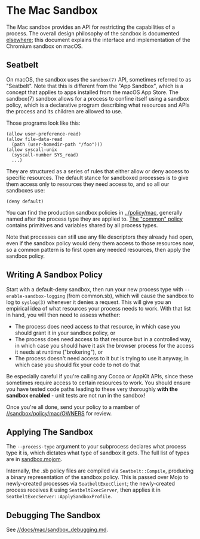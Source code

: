 # The Mac Sandbox

The Mac sandbox provides an API for restricting the capabilities of a process.
The overall design philosophy of the sandbox is documented
[elsewhere](../docs/design/sandbox.md); this document explains the interface and
implementation of the Chromium sandbox on macOS.

## Seatbelt

On macOS, the sandbox uses the `sandbox(7)` API, sometimes referred to as
"Seatbelt". Note that this is different from the "App Sandbox", which is a
concept that applies to apps installed from the macOS App Store. The sandbox(7)
sandbox allows for a process to confine itself using a sandbox policy, which is
a declarative program describing what resources and APIs the process and its
children are allowed to use.

Those programs look like this:

```
(allow user-preference-read)
(allow file-data-read
  (path (user-homedir-path "/foo")))
(allow syscall-unix
  (syscall-number SYS_read)
  ...)
```

They are structured as a series of rules that either allow or deny access to
specific resources. The default stance for sandboxed processes is to give them
access only to resources they need access to, and so all our sandboxes use:

```
(deny default)
```

You can find the production sandbox policies in [../policy/mac](../policy/mac),
generally named after the process type they are applied to. [The "common"
policy](../policy/mac/common.sb) contains primitives and variables shared by all
process types.

Note that processes can still use any file descriptors they already had open,
even if the sandbox policy would deny them access to those resources now, so a
common pattern is to first open any needed resources, then apply the sandbox
policy.

## Writing A Sandbox Policy

Start with a default-deny sandbox, then run your new process type with
`--enable-sandbox-logging` (from common.sb), which will cause the sandbox to log
to `syslog(3)` whenever it denies a request. This will give you an empirical
idea of what resources your process needs to work. With that list in hand, you
will then need to assess whether:

* The process does need access to that resource, in which case you should grant
  it in your sandbox policy, or
* The process does need access to that resource but in a controlled way, in
  which case you should have it ask the browser process for the access it needs
  at runtime ("brokering"), or
* The process doesn't need access to it but is trying to use it anyway, in which
  case you should fix your code to not do that

Be especially careful if you're calling any Cocoa or AppKit APIs, since these
sometimes require access to certain resources to work. You should ensure you
have tested code paths leading to these very thoroughly **with the sandbox
enabled** - unit tests are not run in the sandbox!

Once you're all done, send your policy to a mamber of
[//sandbox/policy/mac/OWNERS](../policy/mac/OWNERS) for review.

## Applying The Sandbox

The `--process-type` argument to your subprocess declares what process type it
is, which dictates what type of sandbox it gets. The full list of types are in
[sandbox.mojom](../policy/mojom/sandbox.mojom).

Internally, the .sb policy files are compiled via `Seatbelt::Compile`, producing
a binary representation of the sandbox policy. This is passed over Mojo to
newly-created processes via `SeatbeltExecClient`; the newly-created process
receives it using `SeatbeltExecServer`, then applies it in
`SeatbeltExecServer::ApplySandboxProfile`.

## Debugging The Sandbox

See [//docs/mac/sandbox_debugging.md](../../docs/mac/sandbox_debugging.md).
